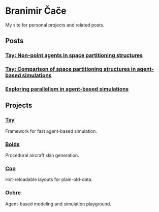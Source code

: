 # Branimir Čače

My site for personal projects and related posts.

## Posts

### [Tay: Non-point agents in space partitioning structures](tay2.md)

### [Tay: Comparison of space partitioning structures in agent-based simulations](tay.md)

### [Exploring parallelism in agent-based simulations](ochre.md)

## Projects

### [Tay](https://github.com/bcace/tay)

Framework for fast agent-based simulation.

### [Boids](https://github.com/bcace/boids)

Procedural aircraft skin generation.

### [Coo](https://github.com/bcace/coo)

Hot-reloadable layouts for plain-old-data.

### [Ochre](https://github.com/bcace/ochre)

Agent-based modeling and simulation playground.
